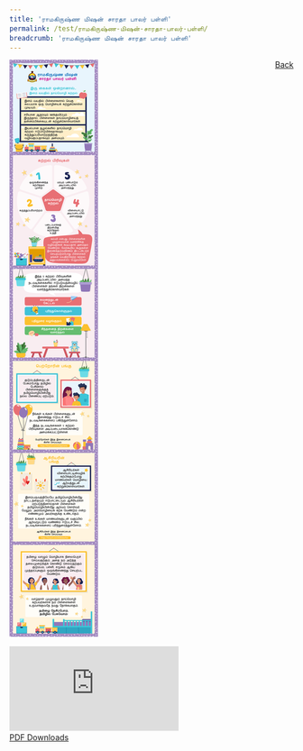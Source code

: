 ```yaml
---
title: 'ராமகிருஷ்ண மிஷன் சாரதா பாலர் பள்ளி'
permalink: /test/ராமகிருஷ்ண-மிஷன்-சாரதா-பாலர்-பள்ளி/
breadcrumb: 'ராமகிருஷ்ண மிஷன் சாரதா பாலர் பள்ளி'
---
```

<a href="/gallery/தமிழ்மொழிக் -காட்சிக்கூடம்-tamil-exhibitions-b/preschool/" style="float:right;">Back</a>
 <img src="/images/Sarad-Presch-Poster.jpg"> <br/>
<div class="video-container">
  <iframe src="https://www.youtube.com/embed/d6fmLlW8eoE" frameborder="0" allow="accelerometer; autoplay; encrypted-media; gyroscope; picture-in-picture" allowfullscreen></iframe></div>
<a href="/Sharing-Sessions/01-website-exhibitor-template-pdf.pdf" download>PDF Downloads</a>

